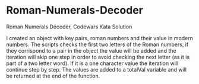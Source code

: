 # Roman-Numerals-Decoder
Roman Numerals Decoder, Codewars Kata Solution

I created an object with key pairs, roman numbers and their value in modern numbers.
The scripts checks the first two letters of the Roman numbers, if they corrispond to a pair in the object the value will be added and the iteration will skip one step in order to avoid checking the next letter (as it is part of a two letter word).  If it is a one character value the iteration will continue step by step.
The values are added to a totalVal variable and will be returned at the end of the function.

